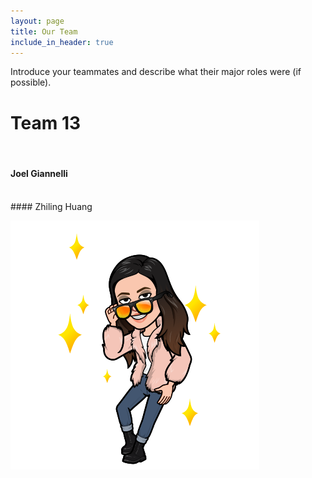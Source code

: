 ```yaml
---
layout: page
title: Our Team
include_in_header: true
---
```


Introduce your teammates and describe what their major roles were (if possible). 	
	

# Team 13
<br>




#### Joel Giannelli



<br>
#### Zhiling Huang

![zhiling](/assets/OurTeam/zhiling.png)


